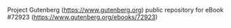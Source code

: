 Project Gutenberg (https://www.gutenberg.org) public repository
for eBook #72923 (https://www.gutenberg.org/ebooks/72923)

